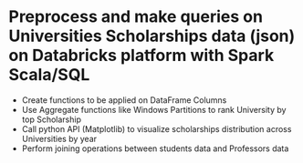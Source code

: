 # Preprocess and make queries on Universities Scholarships data (json) on Databricks platform with Spark Scala/SQL
- Create functions to be applied on DataFrame Columns     
- Use Aggregate functions like Windows Partitions to rank University by top Scholarship
- Call python API (Matplotlib) to visualize scholarships distribution across Universities by year
- Perform joining operations between students data and Professors data
